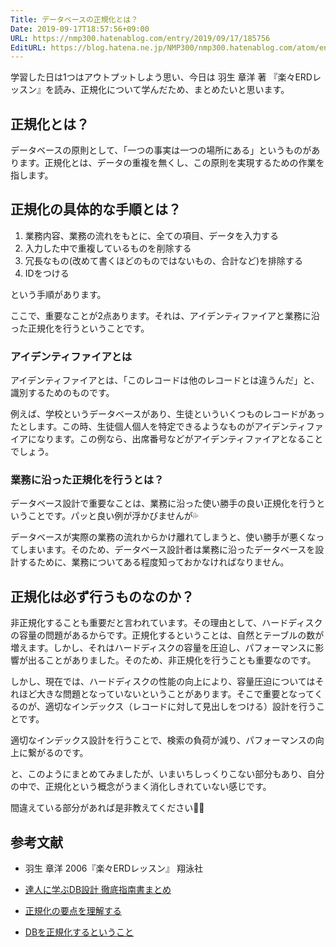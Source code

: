 ```yaml
---
Title: データベースの正規化とは？
Date: 2019-09-17T18:57:56+09:00
URL: https://nmp300.hatenablog.com/entry/2019/09/17/185756
EditURL: https://blog.hatena.ne.jp/NMP300/nmp300.hatenablog.com/atom/entry/26006613435376290
---
```


学習した日は1つはアウトプットしよう思い、今日は 羽生 章洋 著 『楽々ERDレッスン』を読み、正規化について学んだため、まとめたいと思います。

## 正規化とは？

データベースの原則として、「一つの事実は一つの場所にある」というものがあります。正規化とは、データの重複を無くし、この原則を実現するための作業を指します。

## 正規化の具体的な手順とは？

1. 業務内容、業務の流れをもとに、全ての項目、データを入力する
2. 入力した中で重複しているものを削除する
3. 冗長なもの(改めて書くほどのものではないもの、合計など)を排除する
4. IDをつける

という手順があります。

ここで、重要なことが2点あります。それは、アイデンティファイアと業務に沿った正規化を行うということです。

### アイデンティファイアとは

アイデンティファイアとは、「このレコードは他のレコードとは違うんだ」と、識別するためのものです。

例えば、学校というデータベースがあり、生徒といういくつものレコードがあったとします。この時、生徒個人個人を特定できるようなものがアイデンティファイアになります。この例なら、出席番号などがアイデンティファイアとなることでしょう。


###  業務に沿った正規化を行うとは？

データベース設計で重要なことは、業務に沿った使い勝手の良い正規化を行うということです。パッと良い例が浮かびませんが💦

データベースが実際の業務の流れからかけ離れてしまうと、使い勝手が悪くなってしまいます。そのため、データベース設計者は業務に沿ったデータベースを設計するために、業務についてある程度知っておかなければなりません。


## 正規化は必ず行うものなのか？

非正規化することも重要だと言われています。その理由として、ハードディスクの容量の問題があるからです。正規化するということは、自然とテーブルの数が増えます。しかし、それはハードディスクの容量を圧迫し、パフォーマンスに影響が出ることがありました。そのため、非正規化を行うことも重要なのです。

しかし、現在では、ハードディスクの性能の向上により、容量圧迫についてはそれほど大きな問題となっていないということがあります。そこで重要となってくるのが、適切なインデックス（レコードに対して見出しをつける）設計を行うことです。

適切なインデックス設計を行うことで、検索の負荷が減り、パフォーマンスの向上に繋がるのです。


と、このようにまとめてみましたが、いまいちしっくりこない部分もあり、自分の中で、正規化という概念がうまく消化しきれていない感じです。

間違えている部分があれば是非教えてください🙇‍♂️

## 参考文献
- 羽生 章洋 2006『楽々ERDレッスン』 翔泳社

- [達人に学ぶDB設計 徹底指南書まとめ](https://qiita.com/Morinikiz/items/e4a0c2b973628c0be9e8)

- [正規化の要点を理解する](https://qiita.com/mochichoco/items/2904384b2856db2bf46c)

- [DBを正規化するということ](https://qiita.com/yukihirasawa1206/items/c2dedcc51c01c1bd8ccc)

